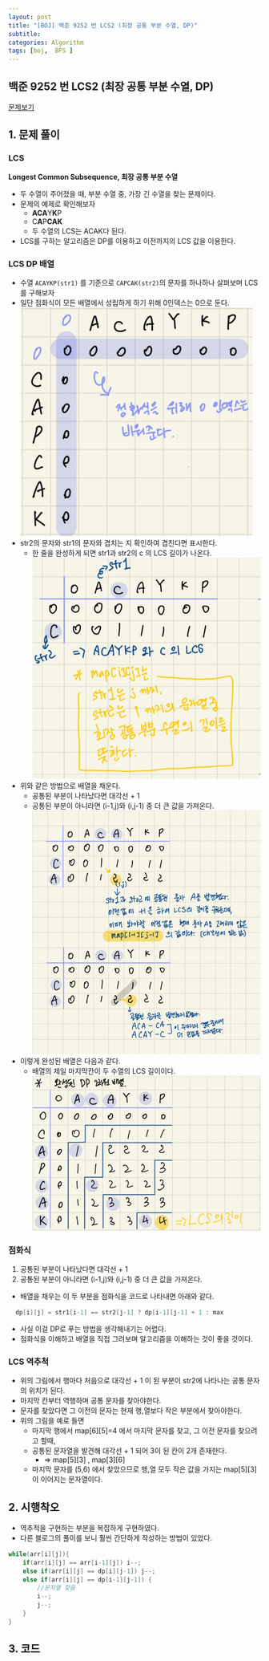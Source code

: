 ```yaml
---
layout: post
title: "[BOJ] 백준 9252 번 LCS2 (최장 공통 부분 수열, DP)"
subtitle: 
categories: Algorithm
tags: [boj,  BFS ]
---
```


## 백준 9252 번 LCS2 (최장 공통 부분 수열, DP)

[문제보기](https://www.acmicpc.net/problem/9252)

## 1. 문제 풀이

### LCS
**Longest Common Subsequence, 최장 공통 부분 수열**
- 두 수열이 주어졌을 때, 부분 수열 중, 가장 긴 수열을 찾는 문제이다.
- 문제의 예제로 확인해보자
  - **ACA**Y**K**P
  - C**A**P**CAK**
  - 두 수열의 LCS는 ACAK다 된다.
- LCS를 구하는 알고리즘은 DP를 이용하고 이전까지의 LCS 값을 이용한다.
  

### LCS DP 배열
- 수열 `ACAYKP(str1)` 를 기준으로 `CAPCAK(str2)`의 문자를 하나하나 살펴보며 LCS를 구해보자
- 일단 점화식이 모든 배열에서 성립하게 하기 위해 0인덱스는 0으로 둔다.
    ![Untitled](/assets/images/posts/algo/22-04-18-1.jpg)
- str2의 문자와 str1의 문자와 겹치는 지 확인하여 겹친다면 표시한다.
  - 한 줄을 완성하게 되면 str1과 str2의 c 의 LCS 길이가 나온다.
    ![Untitled](/assets/images/posts/algo/22-04-18-2.jpg)
- 위와 같은 방법으로 배열을 채운다.
  - 공통된 부분이 나타났다면 대각선 + 1
  - 공통된 부분이 아니라면 (i-1,j)와  (i,j-1) 중 더 큰 값을 가져온다.
    ![Untitled](/assets/images/posts/algo/22-04-18-3.jpg)
- 이렇게 완성된 배열은 다음과 같다.
  - 배열의 제일 마지막칸이 두 수열의 LCS 길이이다.
    ![Untitled](/assets/images/posts/algo/22-04-18-4.jpg)

### 점화식
1. 공통된 부분이 나타났다면 대각선 + 1
2. 공통된 부분이 아니라면 (i-1,j)와  (i,j-1) 중 더 큰 값을 가져온다.
- 배열을 채우는 이 두 부분을 점화식을 코드로 나타내면 아래와 같다.
  
```java
  dp[i][j] = str1[i-1] == str2[j-1] ? dp[i-1][j-1] + 1 : max
```
    
- 사실 이걸 DP로 푸는 방법을 생각해내기는 어렵다.
- 점화식을 이해하고 배열을 직접 그려보며 알고리즘을 이해하는 것이 좋을 것이다.


### LCS 역추척
- 위의 그림에서 행마다 처음으로 대각선 + 1 이 된 부분이 str2에 나타나는 공통 문자의 위치가 된다.
- 마지막 칸부터 역행하며 공통 문자를 찾아야한다.
- 문자를 찾았다면 그 이전의 문자는 현재 행,열보다 작은 부분에서 찾아야한다.
- 위의 그림을 예로 들면
  - 마지막 행에서 map[6][5]=4 에서 마지막 문자를 찾고, 그 이전 문자를 찾으려고 할때,     
  - 공통된 문자열을 발견해 대각선 + 1 되어 3이 된 칸이 2개 존재한다.
    - => map[5][3] , map[3][6]
  - 마지막 문자를 (5,6) 에서 찾았으므로 행,열 모두 작은 값을 가지는 map[5][3]이 이어지는 문자열이다.




## 2. 시행착오
- 역추적을 구현하는 부분을 복잡하게 구현하였다.
- 다른 블로그의 풀이를 보니 훨씬 간단하게 작성하는 방법이 있었다.
```java
while(arr[i][j]){
    if(arr[i][j] == arr[i-1][j]) i--;
    else if(arr[i][j] == dp[i][j-1]) j--;
    else if(arr[i][j] == dp[i-1][j-1]) {
        //문자열 찾음
        i--;
        j--;
    }
}
```
  
## 3. 코드

<script src="https://gist.github.com/yeonui-0626/256f3b38e48ddbf270b9d101499c9878.js"></script>

